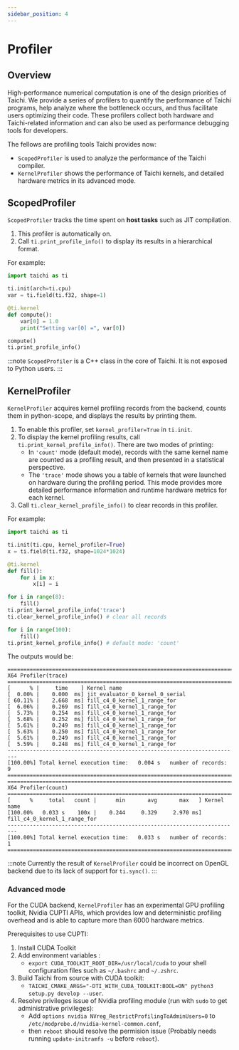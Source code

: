 ```yaml
---
sidebar_position: 4
---
```


# Profiler

## Overview
High-performance numerical computation is one of the design priorities of Taichi. We provide a series of profilers to quantify the performance of Taichi programs, help analyze where the bottleneck occurs, and thus facilitate users optimizing their code. These profilers collect both hardware and Taichi-related information and can also be used as performance debugging tools for developers.

The fellows are profiling tools Taichi provides now:
- `ScopedProfiler` is used to analyze the performance of the Taichi compiler.
- `KernelProfiler` shows the performance of Taichi kernels, and detailed hardware metrics in its advanced mode.

## ScopedProfiler
`ScopedProfiler` tracks the time spent on **host tasks** such as JIT compilation.

1. This profiler is automatically on.
2. Call `ti.print_profile_info()` to display its results in a hierarchical format.

For example:

```python
import taichi as ti

ti.init(arch=ti.cpu)
var = ti.field(ti.f32, shape=1)

@ti.kernel
def compute():
    var[0] = 1.0
    print("Setting var[0] =", var[0])

compute()
ti.print_profile_info()
```

:::note
`ScopedProfiler` is a C++ class in the core of Taichi. It is not exposed to Python users.
:::


## KernelProfiler

`KernelProfiler` acquires kernel profiling records from the backend, counts them in python-scope, and displays the results by printing them.

1. To enable this profiler, set `kernel_profiler=True` in `ti.init`.
2. To display the kernel profiling results, call `ti.print_kernel_profile_info()`. There are two modes of printing:
    - In `'count'` mode (default mode), records with the same kernel name are counted as a profiling result, and then presented in a statistical perspective.
    - The `'trace'` mode shows you a table of kernels that were launched on hardware during the profiling period. This mode provides more detailed performance information and runtime hardware metrics for each kernel.
3. Call `ti.clear_kernel_profile_info()` to clear records in this profiler.

For example:
```python {3,13}
import taichi as ti

ti.init(ti.cpu, kernel_profiler=True)
x = ti.field(ti.f32, shape=1024*1024)

@ti.kernel
def fill():
    for i in x:
        x[i] = i

for i in range(8):
    fill()
ti.print_kernel_profile_info('trace')
ti.clear_kernel_profile_info() # clear all records

for i in range(100):
    fill()
ti.print_kernel_profile_info() # default mode: 'count'
```

The outputs would be:

```
=========================================================================
X64 Profiler(trace)
=========================================================================
[      % |     time    ] Kernel name
[  0.00% |    0.000  ms] jit_evaluator_0_kernel_0_serial
[ 60.11% |    2.668  ms] fill_c4_0_kernel_1_range_for
[  6.06% |    0.269  ms] fill_c4_0_kernel_1_range_for
[  5.73% |    0.254  ms] fill_c4_0_kernel_1_range_for
[  5.68% |    0.252  ms] fill_c4_0_kernel_1_range_for
[  5.61% |    0.249  ms] fill_c4_0_kernel_1_range_for
[  5.63% |    0.250  ms] fill_c4_0_kernel_1_range_for
[  5.61% |    0.249  ms] fill_c4_0_kernel_1_range_for
[  5.59% |    0.248  ms] fill_c4_0_kernel_1_range_for
-------------------------------------------------------------------------
[100.00%] Total kernel execution time:   0.004 s   number of records:  9
=========================================================================
=========================================================================
X64 Profiler(count)
=========================================================================
[      %     total   count |      min       avg       max   ] Kernel name
[100.00%   0.033 s    100x |    0.244     0.329     2.970 ms] fill_c4_0_kernel_1_range_for
-------------------------------------------------------------------------
[100.00%] Total kernel execution time:   0.033 s   number of records:  1
=========================================================================
```

:::note
Currently the result of `KernelProfiler` could be incorrect on OpenGL backend due to its lack of support for `ti.sync()`.
:::

### Advanced mode
For the CUDA backend, `KernelProfiler` has an experimental GPU profiling toolkit, Nvidia CUPTI APIs, which provides low and deterministic profiling overhead and is able to capture more than 6000 hardware metrics.

Prerequisites to use CUPTI:
1. Install CUDA Toolkit
2. Add environment variables :
    - `export CUDA_TOOLKIT_ROOT_DIR=/usr/local/cuda` to your shell configuration files such as `~/.bashrc` and `~/.zshrc`.
3. Build Taichi from source with CUDA toolkit:
    - `TAICHI_CMAKE_ARGS="-DTI_WITH_CUDA_TOOLKIT:BOOL=ON" python3 setup.py develop --user`.
4. Resolve privileges issue of Nvidia profiling module (run with `sudo` to get administrative privileges):
    - Add `options nvidia NVreg_RestrictProfilingToAdminUsers=0` to `/etc/modprobe.d/nvidia-kernel-common.conf`,
    - then `reboot` should resolve the permision issue (Probably needs running `update-initramfs -u` before `reboot`).
